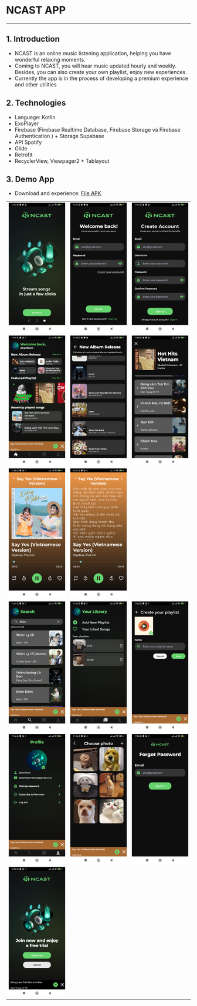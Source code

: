 # NCAST APP
---
## 1. Introduction
- NCAST is an online music listening application, helping you have wonderful relaxing moments.
- Coming to NCAST, you will hear music updated hourly and weekly. Besides, you can also create your own playlist, enjoy new experiences.
- Currently the app is in the process of developing a premium experience and other utilities

## 2. Technologies
- Language: Kotlin
- ExoPlayer
- Firebase (Firebase Realtime Database, Firebase Storage và Firebase Authentication ) + Storage Supabase
- API Spotify
- Glide
- Retrofit
- RecyclerView, Viewpager2 + Tablayout

## 3. Demo App

- Download and experience: [File APK](https://github.com/thm1911/Android---NCast/releases/tag/v1.0.0)

<table>
  <tr>
    <td><img src="https://github.com/thm1911/Image/blob/main/Screenshot_20241124_174730.png"></td>
    <td><img src="https://github.com/thm1911/Image/blob/main/Screenshot_20241124_174755.png"></td>
    <td><img src="https://github.com/thm1911/Image/blob/main/Screenshot_20241124_174804.png"></td>
   </tr> 
  <tr>
    <td><img src="https://github.com/thm1911/Image/blob/main/Screenshot_20241124_175148.png"></td>
    <td><img src="https://github.com/thm1911/Image/blob/main/Screenshot_20241124_174959.png"></td>
    <td><img src="https://github.com/thm1911/Image/blob/main/Screenshot_20241124_175013.png"></td>
   </tr> 
   <tr>
      <td><img src="https://github.com/thm1911/Image/blob/main/Screenshot_20241124_175104.png"></td>
      <td><img src="https://github.com/thm1911/Image/blob/main/Screenshot_20241124_175126.png"></td>
  </tr>
  <tr>
      <td><img src="https://github.com/thm1911/Image/blob/main/Screenshot_20241124_175203.png"></td>
      <td><img src="https://github.com/thm1911/Image/blob/main/Screenshot_20241124_175402.png"></td>
      <td><img src="https://github.com/thm1911/Image/blob/main/Screenshot_20241124_175219.png"></td>
  </tr>
   <tr>
      <td><img src="https://github.com/thm1911/Image/blob/main/Screenshot_20241124_175423.png"></td>
      <td><img src="https://github.com/thm1911/Image/blob/main/Screenshot_20241124_175441.png"></td>
      <td><img src="https://github.com/thm1911/Image/blob/main/Screenshot_20241124_175831.png"></td>
  </tr>
  <tr>
      <td><img src="https://github.com/thm1911/Image/blob/main/Screenshot_20241124_180101.png"></td>
  </tr>
</table>

